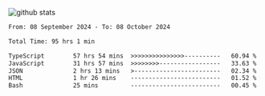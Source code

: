 
![github stats](https://github-readme-stats.vercel.app/api?username=realmahd1&show_icons=true&theme=codeSTACKr&hide_rank=true&count_private=true)

<!--START_SECTION:waka-->

```txt
From: 08 September 2024 - To: 08 October 2024

Total Time: 95 hrs 1 min

TypeScript        57 hrs 54 mins  >>>>>>>>>>>>>>>----------   60.94 %
JavaScript        31 hrs 57 mins  >>>>>>>>-----------------   33.63 %
JSON              2 hrs 13 mins   >------------------------   02.34 %
HTML              1 hr 26 mins    -------------------------   01.52 %
Bash              25 mins         -------------------------   00.45 %
```

<!--END_SECTION:waka-->
